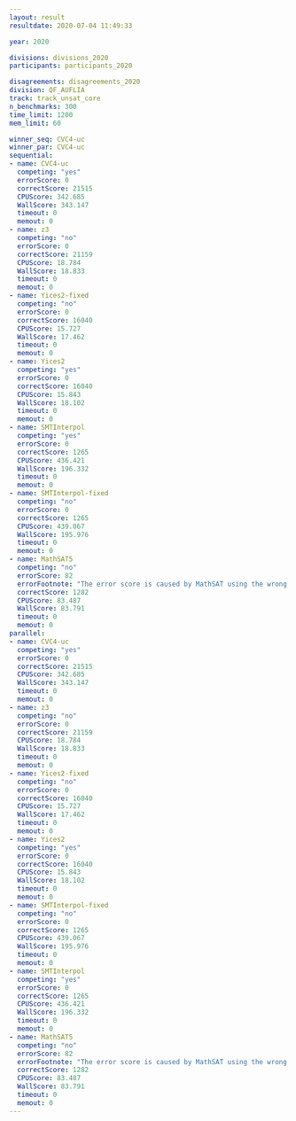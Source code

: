 ```yaml
---
layout: result
resultdate: 2020-07-04 11:49:33

year: 2020

divisions: divisions_2020
participants: participants_2020

disagreements: disagreements_2020
division: QF_AUFLIA
track: track_unsat_core
n_benchmarks: 300
time_limit: 1200
mem_limit: 60

winner_seq: CVC4-uc
winner_par: CVC4-uc
sequential:
- name: CVC4-uc
  competing: "yes"
  errorScore: 0
  correctScore: 21515
  CPUScore: 342.685
  WallScore: 343.147
  timeout: 0
  memout: 0
- name: z3
  competing: "no"
  errorScore: 0
  correctScore: 21159
  CPUScore: 18.784
  WallScore: 18.833
  timeout: 0
  memout: 0
- name: Yices2-fixed
  competing: "no"
  errorScore: 0
  correctScore: 16040
  CPUScore: 15.727
  WallScore: 17.462
  timeout: 0
  memout: 0
- name: Yices2
  competing: "yes"
  errorScore: 0
  correctScore: 16040
  CPUScore: 15.843
  WallScore: 18.102
  timeout: 0
  memout: 0
- name: SMTInterpol
  competing: "yes"
  errorScore: 0
  correctScore: 1265
  CPUScore: 436.421
  WallScore: 196.332
  timeout: 0
  memout: 0
- name: SMTInterpol-fixed
  competing: "no"
  errorScore: 0
  correctScore: 1265
  CPUScore: 439.067
  WallScore: 195.976
  timeout: 0
  memout: 0
- name: MathSAT5
  competing: "no"
  errorScore: 82
  errorFootnote: "The error score is caused by MathSAT using the wrong names in the unsat core output (syntactic problems).  It does not indicate an unsoundness."
  correctScore: 1282
  CPUScore: 83.487
  WallScore: 83.791
  timeout: 0
  memout: 0
parallel:
- name: CVC4-uc
  competing: "yes"
  errorScore: 0
  correctScore: 21515
  CPUScore: 342.685
  WallScore: 343.147
  timeout: 0
  memout: 0
- name: z3
  competing: "no"
  errorScore: 0
  correctScore: 21159
  CPUScore: 18.784
  WallScore: 18.833
  timeout: 0
  memout: 0
- name: Yices2-fixed
  competing: "no"
  errorScore: 0
  correctScore: 16040
  CPUScore: 15.727
  WallScore: 17.462
  timeout: 0
  memout: 0
- name: Yices2
  competing: "yes"
  errorScore: 0
  correctScore: 16040
  CPUScore: 15.843
  WallScore: 18.102
  timeout: 0
  memout: 0
- name: SMTInterpol-fixed
  competing: "no"
  errorScore: 0
  correctScore: 1265
  CPUScore: 439.067
  WallScore: 195.976
  timeout: 0
  memout: 0
- name: SMTInterpol
  competing: "yes"
  errorScore: 0
  correctScore: 1265
  CPUScore: 436.421
  WallScore: 196.332
  timeout: 0
  memout: 0
- name: MathSAT5
  competing: "no"
  errorScore: 82
  errorFootnote: "The error score is caused by MathSAT using the wrong names in the unsat core output (syntactic problems).  It does not indicate an unsoundness."
  correctScore: 1282
  CPUScore: 83.487
  WallScore: 83.791
  timeout: 0
  memout: 0
---
```

